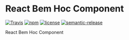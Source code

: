 # React Bem Hoc Component

[![Travis](https://img.shields.io/travis/Vargentum/react-bem-hoc.svg?style=flat-square)](https://travis-ci.org/Vargentum/react-bem-hoc)
[![npm](https://img.shields.io/npm/v/react-bem-hoc.svg?style=flat-square)](https://www.npmjs.com/package/react-bem-hoc)
[![license](https://img.shields.io/npm/l/react-bem-hoc.svg?style=flat-square)](http://opensource.org/licenses/MIT)
[![semantic-release](https://img.shields.io/badge/%20%20%F0%9F%93%A6%F0%9F%9A%80-semantic--release-e10079.svg?style=flat-square)](https://github.com/semantic-release/semantic-release)

React Bem Hoc Component
